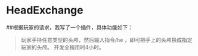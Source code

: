 # HeadExchange
##根据玩家的请求，我写了一个插件，具体功能如下：
> 玩家手持任意类型的头颅，然后输入指令/he <name>，即可把手上的头颅换成指定玩家的头颅。
开发全程用时4小时。
